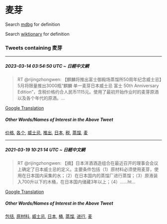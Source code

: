 # 麦芽

Search [mdbg](https://www.mdbg.net/chinese/dictionary?page=worddict&wdrst=0&wdqb=麦芽) for definition

Search [wiktionary](https://en.wiktionary.org/wiki/麦芽) for definition

### Tweets containing 麦芽

___
##### 2023-03-14 03:54:50 UTC ~ 日經中文網
> RT @rijingzhongwen: 【麒麟将推出富士御殿场蒸馏所50周年纪念威士忌】5月将限量推出3000瓶“麒麟 单一麦芽日本威士忌 富士 50th Anniversary Edition”，含税价格约合人民币1115元。使用了最初开始作业时的麦芽原酒以及各个年代的原酒。…

[Google Translation](https://translate.google.com/?hi=en&tab=TT&sl=zh-CN&tl=en&op=translate&text=RT+%40rijingzhongwen%3A+%E3%80%90%E9%BA%92%E9%BA%9F%E5%B0%86%E6%8E%A8%E5%87%BA%E5%AF%8C%E5%A3%AB%E5%BE%A1%E6%AE%BF%E5%9C%BA%E8%92%B8%E9%A6%8F%E6%89%8050%E5%91%A8%E5%B9%B4%E7%BA%AA%E5%BF%B5%E5%A8%81%E5%A3%AB%E5%BF%8C%E3%80%915%E6%9C%88%E5%B0%86%E9%99%90%E9%87%8F%E6%8E%A8%E5%87%BA3000%E7%93%B6%E2%80%9C%E9%BA%92%E9%BA%9F+%E5%8D%95%E4%B8%80%E9%BA%A6%E8%8A%BD%E6%97%A5%E6%9C%AC%E5%A8%81%E5%A3%AB%E5%BF%8C+%E5%AF%8C%E5%A3%AB+50th+Anniversary+Edition%E2%80%9D%EF%BC%8C%E5%90%AB%E7%A8%8E%E4%BB%B7%E6%A0%BC%E7%BA%A6%E5%90%88%E4%BA%BA%E6%B0%91%E5%B8%811115%E5%85%83%E3%80%82%E4%BD%BF%E7%94%A8%E4%BA%86%E6%9C%80%E5%88%9D%E5%BC%80%E5%A7%8B%E4%BD%9C%E4%B8%9A%E6%97%B6%E7%9A%84%E9%BA%A6%E8%8A%BD%E5%8E%9F%E9%85%92%E4%BB%A5%E5%8F%8A%E5%90%84%E4%B8%AA%E5%B9%B4%E4%BB%A3%E7%9A%84%E5%8E%9F%E9%85%92%E3%80%82%E2%80%A6)
##### Other Words/Names of Interest in the Above Tweet
[价格](价格.md), [各个](各个.md), [威士忌](威士忌.md), [推出](推出.md), [日本](日本.md), [税](税.md), [蒸馏](蒸馏.md), [麦](麦.md)
___
##### 2021-03-19 10:21:14 UTC ~ 日經中文網
> RT @rijingzhongwen: 【摘】日本洋酒酒造组合在最近召开的理事会会议上确定了日本威士忌的定义。主要条件包括（1）原材料必须使用麦芽，使用在日本国内采集的水；（2）在日本国内的蒸馏厂进行蒸馏；（3）原液装入700升以下的木桶，在日本国内储藏3年以上；（4）……ht…

[Google Translation](https://translate.google.com/?hi=en&tab=TT&sl=zh-CN&tl=en&op=translate&text=RT+%40rijingzhongwen%3A+%E3%80%90%E6%91%98%E3%80%91%E6%97%A5%E6%9C%AC%E6%B4%8B%E9%85%92%E9%85%92%E9%80%A0%E7%BB%84%E5%90%88%E5%9C%A8%E6%9C%80%E8%BF%91%E5%8F%AC%E5%BC%80%E7%9A%84%E7%90%86%E4%BA%8B%E4%BC%9A%E4%BC%9A%E8%AE%AE%E4%B8%8A%E7%A1%AE%E5%AE%9A%E4%BA%86%E6%97%A5%E6%9C%AC%E5%A8%81%E5%A3%AB%E5%BF%8C%E7%9A%84%E5%AE%9A%E4%B9%89%E3%80%82%E4%B8%BB%E8%A6%81%E6%9D%A1%E4%BB%B6%E5%8C%85%E6%8B%AC%EF%BC%881%EF%BC%89%E5%8E%9F%E6%9D%90%E6%96%99%E5%BF%85%E9%A1%BB%E4%BD%BF%E7%94%A8%E9%BA%A6%E8%8A%BD%EF%BC%8C%E4%BD%BF%E7%94%A8%E5%9C%A8%E6%97%A5%E6%9C%AC%E5%9B%BD%E5%86%85%E9%87%87%E9%9B%86%E7%9A%84%E6%B0%B4%EF%BC%9B%EF%BC%882%EF%BC%89%E5%9C%A8%E6%97%A5%E6%9C%AC%E5%9B%BD%E5%86%85%E7%9A%84%E8%92%B8%E9%A6%8F%E5%8E%82%E8%BF%9B%E8%A1%8C%E8%92%B8%E9%A6%8F%EF%BC%9B%EF%BC%883%EF%BC%89%E5%8E%9F%E6%B6%B2%E8%A3%85%E5%85%A5700%E5%8D%87%E4%BB%A5%E4%B8%8B%E7%9A%84%E6%9C%A8%E6%A1%B6%EF%BC%8C%E5%9C%A8%E6%97%A5%E6%9C%AC%E5%9B%BD%E5%86%85%E5%82%A8%E8%97%8F3%E5%B9%B4%E4%BB%A5%E4%B8%8A%EF%BC%9B%EF%BC%884%EF%BC%89%E2%80%A6%E2%80%A6ht%E2%80%A6)
##### Other Words/Names of Interest in the Above Tweet
[包括](包括.md), [原材料](原材料.md), [威士忌](威士忌.md), [日本](日本.md), [桶](桶.md), [蒸馏](蒸馏.md), [进行](进行.md), [麦](麦.md)
